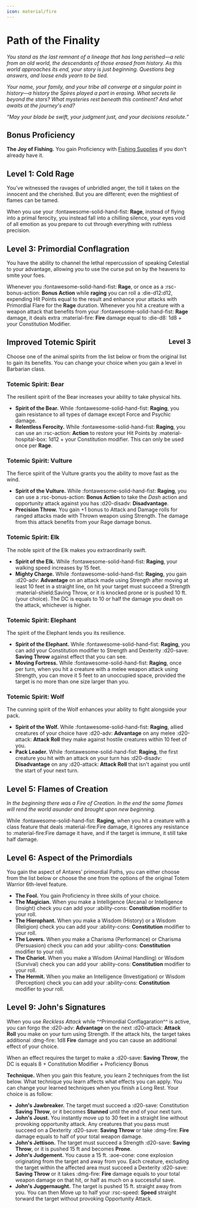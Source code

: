 ```yaml
---
icon: material/fire
---
```


# Path of the Finality

*You stand as the last remnant of a lineage that has long  perished—a relic from an old world, the descendants of those erased from history. As this world approaches its end, your story is just beginning. Questions beg answers, and loose ends yearn to be tied.* 

*Your name, your family, and your tribe all converge at a singular point in history—a history the Spires played a part in erasing. What secrets lie beyond the stars? What mysteries rest beneath this continent? And what awaits at the journey's end?*

<p style="text-align: center;">

<i> “May your blade be swift, your judgment just, and your decisions resolute.” </i>

</p>

## Bonus Proficiency

**The Joy of Fishing.** You gain Proficiency with [Fishing Supplies](../../equipment/tools/artisan-tools.md#fishing-supplies) if you don't already have it.

## Level 1: Cold Rage

You've witnessed the ravages of unbridled anger, the toll it takes on the innocent and the cherished. But you are different; even the mightiest of flames can be tamed.

When you use your :fontawesome-solid-hand-fist: **Rage**, instead of flying into a primal ferocity, you instead fall into a chilling silence, your eyes void of all emotion as you prepare to cut through everything with ruthless precision.

## Level 3: Primordial Conflagration 

You have the ability to channel the lethal repercussion of speaking Celestial to your advantage, allowing you to use the curse put on by the heavens to smite your foes.

Whenever you :fontawesome-solid-hand-fist: **Rage**, or once as a :rsc-bonus-action: **Bonus Action** while **raging** you can roll a :die-d12:d12, expending Hit Points equal to the result and enhance your attacks with Primordial Flare for the **Rage** duration. Whenever you hit a creature with a weapon attack that benefits from your :fontawesome-solid-hand-fist: **Rage** damage, it deals extra :material-fire: **Fire** damage equal to :die-d8: 1d8 + your Constitution Modifier.

## Improved Totemic Spirit <span style="float:right;"> <small> Level 3 </small> </span>

Choose one of the animal spirits from the list below or from the original list to gain its benefits. You can change your choice when you gain a level in Barbarian class.

### Totemic Spirit: Bear
    
The resilient spirit of the Bear increases your ability to take physical hits.

- **Spirit of the Bear.** While :fontawesome-solid-hand-fist: **Raging**, you gain resistance to all types of damage except Force and Psychic damage.
- **Relentless Ferocity.** While :fontawesome-solid-hand-fist: **Raging**, you can use an :rsc-action: **Action** to  restore your Hit Points by :material-hospital-box: 1d12 + your Constitution modifier. This can only be used once per **Rage**.

### Totemic Spirit: Vulture
    
The fierce spirit of the Vulture grants you the ability to move fast as the wind. 

- **Spirit of the Vulture.** While :fontawesome-solid-hand-fist: **Raging**, you can use a :rsc-bonus-action: **Bonus Action** to take the *Dash* action and opportunity attack against you has :d20-disadv: **Disadvantage**.
- **Precision Throw.** You gain +1 bonus to Attack and Damage rolls for ranged attacks made with Thrown weapon using Strength. The damage from this attack benefits from your Rage damage bonus.

### Totemic Spirit: Elk

The noble spirit of the Elk makes you extraordinarily swift. 

- **Spirit of the Elk.** While :fontawesome-solid-hand-fist: **Raging**, your walking speed increases by 15 feet.
- **Mighty Charge.** While :fontawesome-solid-hand-fist: **Raging**, you gain :d20-adv: **Advantage** on an attack made using Strength after moving at least 10 feet in a straight line, on hit your target must succeed a Strength :material-shield:Saving Throw, or it is knocked prone or is pushed 10 ft. (your choice). The DC is equals to 10 or half the damage you dealt on the attack, whichever is higher.

### Totemic Spirit: Elephant

The spirit of the Elephant lends you its resilience. 

- **Spirit of the Elephant.** While :fontawesome-solid-hand-fist: **Raging**, you can add your Constitution modifier to Strength and Dexterity :d20-save: **Saving Throw** against effect that you can see.
- **Moving Fortress.** While :fontawesome-solid-hand-fist: **Raging**, once per turn, when you hit a creature with a melee weapon attack using Strength, you can move it 5 feet to an unoccupied space, provided the target is no more than one size larger than you.

### Totemic Spirit: Wolf
    
The cunning spirit of the Wolf enhances your ability to fight alongside your pack. 

- **Spirit of the Wolf.** While :fontawesome-solid-hand-fist: **Raging**, allied creatures of your choice have :d20-adv: **Advantage** on any melee :d20-attack: **Attack Roll** they make against hostile creatures within 10 feet of you.
- **Pack Leader.** While :fontawesome-solid-hand-fist: **Raging**, the first creature you hit with an attack on your turn has :d20-disadv: **Disadvantage** on any :d20-attack: **Attack Roll** that isn't against you until the start of your next turn.

## Level 5: Flames of Creation 

*In the beginning there was a Fire of Creation. In the end the same flames will rend the world asunder and brought upon new beginning.*

While :fontawesome-solid-hand-fist: **Raging**, when you hit a creature with a class feature that deals :material-fire:Fire damage, it ignores any resistance to :material-fire:Fire damage it have, and if the target is immune, it still take half damage.

## Level 6: Aspect of the Primordials

You gain the aspect of Antares’ primordial Paths, you can either choose from the list below or choose the one from the options of the original Totem Warrior 6th-level feature.

- **The Fool.** You gain Proficiency in three skills of your choice.
- **The Magician.** When you make a Intelligence (Arcana) or Intelligence (Insight) check you can add your :ability-cons: **Constitution** modifier to your roll.
- **The Hierophant.** When you make a Wisdom (History) or a Wisdom (Religion) check you can add your :ability-cons: **Constitution**  modifier to your roll.
- **The Lovers.** When you make a Charisma (Performance) or Charisma (Persuasion) check you can add your :ability-cons: **Constitution**  modifier to your roll.
- **The Chariot.** When you make a Wisdom (Animal Handling) or Wisdom (Survival) check you can add your :ability-cons: **Constitution**  modifier to your roll.
- **The Hermit.** When you make an Intelligence (Investigation) or Wisdom (Perception) check you can add your :ability-cons: **Constitution**  modifier to your roll.

## Level 9: John's Signatures

When you use *Reckless Attack* while ^^Primordial Conflagaration^^ is active, you can forgo the :d20-adv: **Advantage** on the next :d20-attack: **Attack Roll** you make on your turn using Strength. If the attack hits, the target takes additional :dmg-fire: 1d8 **Fire** damage and you can cause an additional effect of your choice. 

When an effect requires the target to make a :d20-save: **Saving Throw**, the DC is equals 8 + Constitution Modifier + Proficiency Bonus

**Technique.** When you gain this feature, you learn 2 techniques from the list below. What technique you learn affects what effects you can apply. You can change your learned techniques when you finish a Long Rest. Your choice is as follow:

- **John's Jawbreaker.** The target must succeed a :d20-save: Constitution **Saving Throw**, or it becomes **Stunned** until the end of your next turn.
- **John's Joust.** You instantly move up to 30 feet in a straight line without provoking opportunity attack. Any creatures that you pass must succeed on a Dexterity :d20-save: **Saving Throw** or take :dmg-fire: **Fire** damage equals to half of your total weapon damage.
- **John's Jettison.** The target must succeed a Strength :d20-save: **Saving Throw**, or it is pushed 15 ft and becomes **Prone**.
- **John's Judgement.** You cause a 15 ft. :aoe-cone: cone explosion originating from the target and away from you. Each creature, excluding the target within the affected area must succeed a Dexterity :d20-save: **Saving Throw** or it takes :dmg-fire: **Fire** damage equals to your total weapon damage on that hit, or half as much on a successful save.
- **John's Juggernaught.** The target is pushed 15 ft. straight away from you. You can then Move up to half your :rsc-speed: **Speed** straight torward the target without provoking Opportunity Attack.